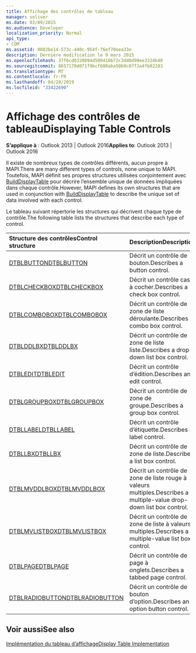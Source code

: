 ```yaml
---
title: Affichage des contrôles de tableau
manager: soliver
ms.date: 03/09/2015
ms.audience: Developer
localization_priority: Normal
api_type:
- COM
ms.assetid: 0882be14-573c-440c-954f-76ef70eea33e
description: Dernière modification le 9 mars 2015
ms.openlocfilehash: 37f6cd0320894d500416672c3dd0d90ee3324b40
ms.sourcegitcommit: 8657170d071f9bcf680aba50b9c07f2a4fb82283
ms.translationtype: MT
ms.contentlocale: fr-FR
ms.lasthandoff: 04/28/2019
ms.locfileid: "33422690"
---
```

# <a name="displaying-table-controls"></a><span data-ttu-id="88820-103">Affichage des contrôles de tableau</span><span class="sxs-lookup"><span data-stu-id="88820-103">Displaying Table Controls</span></span>

  
  
<span data-ttu-id="88820-104">**S’applique à** : Outlook 2013 | Outlook 2016</span><span class="sxs-lookup"><span data-stu-id="88820-104">**Applies to**: Outlook 2013 | Outlook 2016</span></span> 
  
<span data-ttu-id="88820-105">Il existe de nombreux types de contrôles différents, aucun propre à MAPI.</span><span class="sxs-lookup"><span data-stu-id="88820-105">There are many different types of controls, none unique to MAPI.</span></span> <span data-ttu-id="88820-106">Toutefois, MAPI définit ses propres structures utilisées conjointement avec [BuildDisplayTable](builddisplaytable.md) pour décrire l’ensemble unique de données impliquées dans chaque contrôle.</span><span class="sxs-lookup"><span data-stu-id="88820-106">However, MAPI defines its own structures that are used in conjunction with [BuildDisplayTable](builddisplaytable.md) to describe the unique set of data involved with each control.</span></span> 
  
<span data-ttu-id="88820-107">Le tableau suivant répertorie les structures qui décrivent chaque type de contrôle.</span><span class="sxs-lookup"><span data-stu-id="88820-107">The following table lists the structures that describe each type of control.</span></span> 
  
|<span data-ttu-id="88820-108">**Structure des contrôles**</span><span class="sxs-lookup"><span data-stu-id="88820-108">**Control structure**</span></span>|<span data-ttu-id="88820-109">**Description**</span><span class="sxs-lookup"><span data-stu-id="88820-109">**Description**</span></span>|
|:-----|:-----|
|[<span data-ttu-id="88820-110">DTBLBUTTON</span><span class="sxs-lookup"><span data-stu-id="88820-110">DTBLBUTTON</span></span>](dtblbutton.md) <br/> |<span data-ttu-id="88820-111">Décrit un contrôle de bouton.</span><span class="sxs-lookup"><span data-stu-id="88820-111">Describes a button control.</span></span>  <br/> |
|[<span data-ttu-id="88820-112">DTBLCHECKBOX</span><span class="sxs-lookup"><span data-stu-id="88820-112">DTBLCHECKBOX</span></span>](dtblcheckbox.md) <br/> |<span data-ttu-id="88820-113">Décrit un contrôle case à cocher.</span><span class="sxs-lookup"><span data-stu-id="88820-113">Describes a check box control.</span></span>  <br/> |
|[<span data-ttu-id="88820-114">DTBLCOMBOBOX</span><span class="sxs-lookup"><span data-stu-id="88820-114">DTBLCOMBOBOX</span></span>](dtblcombobox.md) <br/> |<span data-ttu-id="88820-115">Décrit un contrôle de zone de liste déroulante.</span><span class="sxs-lookup"><span data-stu-id="88820-115">Describes a combo box control.</span></span>  <br/> |
|[<span data-ttu-id="88820-116">DTBLDDLBX</span><span class="sxs-lookup"><span data-stu-id="88820-116">DTBLDDLBX</span></span>](dtblddlbx.md) <br/> |<span data-ttu-id="88820-117">Décrit un contrôle de zone de liste liste.</span><span class="sxs-lookup"><span data-stu-id="88820-117">Describes a drop-down list box control.</span></span>  <br/> |
|[<span data-ttu-id="88820-118">DTBLEDIT</span><span class="sxs-lookup"><span data-stu-id="88820-118">DTBLEDIT</span></span>](dtbledit.md) <br/> |<span data-ttu-id="88820-119">Décrit un contrôle d’édition.</span><span class="sxs-lookup"><span data-stu-id="88820-119">Describes an edit control.</span></span>  <br/> |
|[<span data-ttu-id="88820-120">DTBLGROUPBOX</span><span class="sxs-lookup"><span data-stu-id="88820-120">DTBLGROUPBOX</span></span>](dtblgroupbox.md) <br/> |<span data-ttu-id="88820-121">Décrit un contrôle de zone de groupe.</span><span class="sxs-lookup"><span data-stu-id="88820-121">Describes a group box control.</span></span>  <br/> |
|[<span data-ttu-id="88820-122">DTBLLABEL</span><span class="sxs-lookup"><span data-stu-id="88820-122">DTBLLABEL</span></span>](dtbllabel.md) <br/> |<span data-ttu-id="88820-123">Décrit un contrôle d’étiquette.</span><span class="sxs-lookup"><span data-stu-id="88820-123">Describes a label control.</span></span>  <br/> |
|[<span data-ttu-id="88820-124">DTBLLBX</span><span class="sxs-lookup"><span data-stu-id="88820-124">DTBLLBX</span></span>](dtbllbx.md) <br/> |<span data-ttu-id="88820-125">Décrit un contrôle de zone de liste.</span><span class="sxs-lookup"><span data-stu-id="88820-125">Describes a list box control.</span></span>  <br/> |
|[<span data-ttu-id="88820-126">DTBLMVDDLBOX</span><span class="sxs-lookup"><span data-stu-id="88820-126">DTBLMVDDLBOX</span></span>](dtblmvddlbox.md) <br/> |<span data-ttu-id="88820-127">Décrit un contrôle de zone de liste rouge à valeurs multiples.</span><span class="sxs-lookup"><span data-stu-id="88820-127">Describes a multiple-value drop-down list box control.</span></span>  <br/> |
|[<span data-ttu-id="88820-128">DTBLMVLISTBOX</span><span class="sxs-lookup"><span data-stu-id="88820-128">DTBLMVLISTBOX</span></span>](dtblmvlistbox.md) <br/> |<span data-ttu-id="88820-129">Décrit un contrôle de zone de liste à valeurs multiples.</span><span class="sxs-lookup"><span data-stu-id="88820-129">Describes a multiple-value list box control.</span></span>  <br/> |
|[<span data-ttu-id="88820-130">DTBLPAGE</span><span class="sxs-lookup"><span data-stu-id="88820-130">DTBLPAGE</span></span>](dtblpage.md) <br/> |<span data-ttu-id="88820-131">Décrit un contrôle de page à onglets.</span><span class="sxs-lookup"><span data-stu-id="88820-131">Describes a tabbed page control.</span></span>  <br/> |
|[<span data-ttu-id="88820-132">DTBLRADIOBUTTON</span><span class="sxs-lookup"><span data-stu-id="88820-132">DTBLRADIOBUTTON</span></span>](dtblradiobutton.md) <br/> |<span data-ttu-id="88820-133">Décrit un contrôle de bouton d’option.</span><span class="sxs-lookup"><span data-stu-id="88820-133">Describes an option button control.</span></span>  <br/> |
   
## <a name="see-also"></a><span data-ttu-id="88820-134">Voir aussi</span><span class="sxs-lookup"><span data-stu-id="88820-134">See also</span></span>



[<span data-ttu-id="88820-135">Implémentation du tableau d’affichage</span><span class="sxs-lookup"><span data-stu-id="88820-135">Display Table Implementation</span></span>](display-table-implementation.md)

